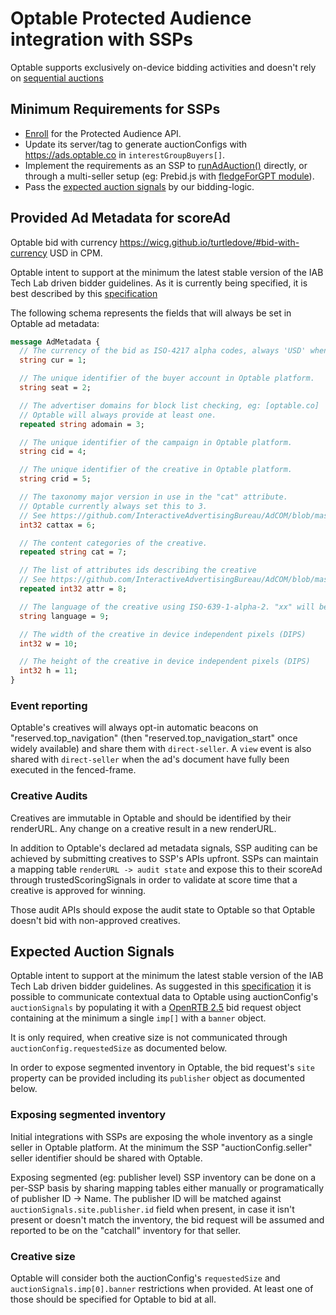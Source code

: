 # Optable Protected Audience integration with SSPs

Optable supports exclusively on-device bidding activities and doesn't rely on [sequential auctions](https://developers.google.com/privacy-sandbox/relevance/protected-audience-api/sequential-auction-setup)

## Minimum Requirements for SSPs
- [Enroll](https://developer.chrome.com/blog/announce-enrollment-privacy-sandbox/) for the Protected Audience API.
- Update its server/tag to generate auctionConfigs with https://ads.optable.co in `interestGroupBuyers[]`.
- Implement the requirements as an SSP to [runAdAuction()](https://developers.google.com/privacy-sandbox/relevance/protected-audience-api/ad-auction) directly, or through a multi-seller setup (eg: Prebid.js with [fledgeForGPT module](https://docs.prebid.org/dev-docs/modules/fledgeForGpt.html)).
- Pass the [expected auction signals](#expected-auction-signals) by our bidding-logic.

## Provided Ad Metadata for scoreAd
Optable bid with currency https://wicg.github.io/turtledove/#bid-with-currency USD in CPM.

Optable intent to support at the minimum the latest stable version of the IAB Tech Lab driven bidder guidelines.
As it is currently being specified, it is best described by this [specification](https://docs.google.com/document/d/1LOfkk2asw1S6NZs0hBAzmU1V8t8GXu_2hfAkSVvn9AM/edit#heading=h.4pamn58w7gl)

The following schema represents the fields that will always be set in Optable ad metadata:

```protobuf
message AdMetadata {
  // The currency of the bid as ISO-4217 alpha codes, always 'USD' when coming from Optable.
  string cur = 1;

  // The unique identifier of the buyer account in Optable platform.
  string seat = 2;

  // The advertiser domains for block list checking, eg: [optable.co]
  // Optable will always provide at least one.
  repeated string adomain = 3;

  // The unique identifier of the campaign in Optable platform.
  string cid = 4;

  // The unique identifier of the creative in Optable platform.
  string crid = 5;

  // The taxonomy major version in use in the "cat" attribute.
  // Optable currently always set this to 3.
  // See https://github.com/InteractiveAdvertisingBureau/AdCOM/blob/master/AdCOM%20v1.0%20FINAL.md#list_categorytaxonomies
  int32 cattax = 6;

  // The content categories of the creative.
  repeated string cat = 7;

  // The list of attributes ids describing the creative
  // See https://github.com/InteractiveAdvertisingBureau/AdCOM/blob/master/AdCOM%20v1.0%20FINAL.md#list--creative-attributes-
  repeated int32 attr = 8;

  // The language of the creative using ISO-639-1-alpha-2. "xx" will be used to indicate non-linguistic content
  string language = 9;

  // The width of the creative in device independent pixels (DIPS)
  int32 w = 10;

  // The height of the creative in device independent pixels (DIPS)
  int32 h = 11;
}
```

### Event reporting
Optable's creatives will always opt-in automatic beacons on "reserved.top_navigation" (then "reserved.top_navigation_start" once widely available) and share them with `direct-seller`.
A `view` event is also shared with `direct-seller` when the ad's document have fully been executed in the fenced-frame.

### Creative Audits
Creatives are immutable in Optable and should be identified by their renderURL. Any change on a creative result in a new renderURL.

In addition to Optable's declared ad metadata signals, SSP auditing can be achieved by submitting creatives to SSP's APIs upfront.
SSPs can maintain a mapping table `renderURL -> audit state` and expose this to their scoreAd through trustedScoringSignals in order to validate at score time that a creative is approved for winning.

Those audit APIs should expose the audit state to Optable so that Optable doesn't bid with non-approved creatives.

## Expected Auction Signals
Optable intent to support at the minimum the latest stable version of the IAB Tech Lab driven bidder guidelines.
As suggested in this [specification](https://docs.google.com/document/d/1LOfkk2asw1S6NZs0hBAzmU1V8t8GXu_2hfAkSVvn9AM/edit) it is possible to communicate contextual data to Optable using auctionConfig's `auctionSignals` by populating it with a [OpenRTB 2.5](https://www.iab.com/wp-content/uploads/2016/03/OpenRTB-API-Specification-Version-2-5-FINAL.pdf) bid request object containing at the minimum a single `imp[]` with a `banner` object.

It is only required, when creative size is not communicated through `auctionConfig.requestedSize` as documented below.

In order to expose segmented inventory in Optable, the bid request's `site` property can be provided including its `publisher` object as documented below.

### Exposing segmented inventory
Initial integrations with SSPs are exposing the whole inventory as a single seller in Optable platform.
At the minimum the SSP "auctionConfig.seller" seller identifier should be shared with Optable.

Exposing segmented (eg: publisher level) SSP inventory can be done on a per-SSP basis by sharing mapping tables either manually or programatically of publisher ID -> Name.
The publisher ID will be matched against `auctionSignals.site.publisher.id` field when present, in case it isn't present or doesn't match the inventory, the bid request will be assumed and reported to be on the "catchall" inventory for that seller.

### Creative size
Optable will consider both the auctionConfig's `requestedSize` and `auctionSignals.imp[0].banner` restrictions when provided.
At least one of those should be specified for Optable to bid at all.
